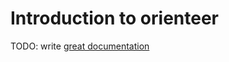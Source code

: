 # Introduction to orienteer

TODO: write [great documentation](http://jacobian.org/writing/what-to-write/)

